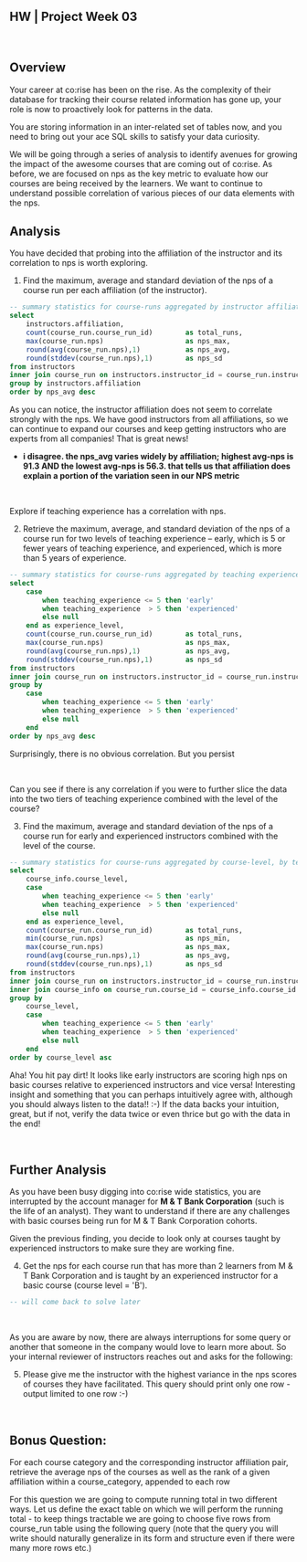 ## HW | Project Week 03

<br>

## Overview

Your career at co:rise has been on the rise. As the complexity of their database for tracking their course related information has gone up, your role is now to proactively look for patterns in the data.

You are storing information in an inter-related set of tables now, and you need to bring out your ace SQL skills to satisfy your data curiosity.

We will be going through a series of analysis to identify avenues for growing the impact of the awesome courses that are coming out of co:rise. As before, we are focused on nps as the key metric to evaluate how our courses are being received by the learners. We want to continue to understand possible correlation of various pieces of our data elements with the nps.

## Analysis

You have decided that probing into the affiliation of the instructor and its correlation to nps is worth exploring.

1. Find the maximum, average and standard deviation of the nps of a course run per each affiliation (of the instructor).

```sql
-- summary statistics for course-runs aggregated by instructor affiliation
select
    instructors.affiliation,
    count(course_run.course_run_id)        as total_runs,
    max(course_run.nps)                    as nps_max,
    round(avg(course_run.nps),1)           as nps_avg,
    round(stddev(course_run.nps),1)        as nps_sd
from instructors
inner join course_run on instructors.instructor_id = course_run.instructor_id
group by instructors.affiliation
order by nps_avg desc
```


As you can notice, the instructor affiliation does not seem to correlate strongly with the nps. We have good instructors from all affiliations, so we can continue to expand our courses and keep getting instructors who are experts from all companies! That is great news!
- **i disagree. the nps_avg varies widely by affiliation; highest avg-nps is 91.3 AND the lowest avg-nps is 56.3. that tells us that affiliation does explain a portion of the variation seen in our NPS metric**

<br>

Explore if teaching experience has a correlation with nps. 

2. Retrieve the maximum, average, and standard deviation of the nps of a course run for two levels of teaching experience – early, which is 5 or fewer years of teaching experience, and experienced, which is more than 5 years of experience. 

```sql
-- summary statistics for course-runs aggregated by teaching experience (early/experienced)
select
    case 
        when teaching_experience <= 5 then 'early'
        when teaching_experience  > 5 then 'experienced'
        else null
    end as experience_level,
    count(course_run.course_run_id)        as total_runs,
    max(course_run.nps)                    as nps_max,
    round(avg(course_run.nps),1)           as nps_avg,
    round(stddev(course_run.nps),1)        as nps_sd
from instructors
inner join course_run on instructors.instructor_id = course_run.instructor_id
group by 
    case 
        when teaching_experience <= 5 then 'early'
        when teaching_experience  > 5 then 'experienced'
        else null
    end
order by nps_avg desc
```


Surprisingly, there is no obvious correlation. But you persist

<br>

Can you see if there is any correlation if you were to further slice the data into the two tiers of teaching experience combined with the level of the course?

3. Find the maximum, average and standard deviation of the nps of a course run for early and experienced instructors combined with the level of the course.

```sql
-- summary statistics for course-runs aggregated by course-level, by teaching-experience (early/experienced)
select
    course_info.course_level,
    case 
        when teaching_experience <= 5 then 'early'
        when teaching_experience  > 5 then 'experienced'
        else null
    end as experience_level,
    count(course_run.course_run_id)        as total_runs,
    min(course_run.nps)                    as nps_min,
    max(course_run.nps)                    as nps_max,
    round(avg(course_run.nps),1)           as nps_avg,
    round(stddev(course_run.nps),1)        as nps_sd
from instructors
inner join course_run on instructors.instructor_id = course_run.instructor_id
inner join course_info on course_run.course_id = course_info.course_id
group by 
    course_level,
    case 
        when teaching_experience <= 5 then 'early'
        when teaching_experience  > 5 then 'experienced'
        else null
    end
order by course_level asc
```


Aha! You hit pay dirt! It looks like early instructors are scoring high nps on basic courses relative to experienced instructors and vice versa! Interesting insight and something that you can perhaps intuitively agree with, although you should always listen to the data!! :-) If the data backs your intuition, great, but if not, verify the data twice or even thrice but go with the data in the end!

<br>

## Further Analysis

As you have been busy digging into co:rise wide statistics, you are interrupted by the account manager for **M & T Bank Corporation** (such is the life of an analyst). They want to understand if there are any challenges with basic courses being run for M & T Bank Corporation cohorts. 

Given the previous finding, you decide to look only at courses taught by experienced instructors to make sure they are working fine.

4. Get the nps for each course run that has more than 2 learners from M & T Bank Corporation and is taught by an experienced instructor for a basic course (course level = 'B').

```sql
-- will come back to solve later
```

<br>

As you are aware by now, there are always interruptions for some query or another that someone in the company would love to learn more about. So your internal reviewer of instructors reaches out and asks for the following:

5. Please give me the instructor with the highest variance in the nps scores of courses they have facilitated. This query should print only one row - output limited to one row :-)

<br>

## Bonus Question:

For each course category and the corresponding instructor affiliation pair, retrieve the average nps of the courses as well as the rank of a given affiliation within a course_category, appended to each row

For this question we are going to compute running total in two different ways. Let us define the exact table on which we will perform the running total - to keep things tractable we are going to choose five rows from course_run table using the following query (note that the query you will write should naturally generalize in its form and structure even if there were many more rows etc.)